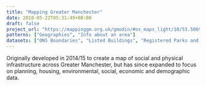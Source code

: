 ```yaml
---
title: "Mapping Greater Manchester"
date: 2018-05-22T05:31:49+08:00
draft: false
project_url: "https://mappinggm.org.uk/gmodin/#os_maps_light/10/53.5069/-2.3201"
patterns: ["Geographies", "Info about an area"]
datasets: ["ONS Boundaries", "Listed Buildings", "Registered Parks and Gardens", "Open Plaques", "Air Quality Management Areas", "Green Infrastructure", "Special Areas of Conservation", "Agricultural land classification", "Land Parcels", "Vacant space", "Brownfield Land Registers", "Land identified for future housing developments"]
---
```


Originally developed in 2014/15 to create a map of social and physical infrastructure across Greater Manchester, but has since expanded to focus on planning, housing, environmental, social, economic and demographic data.